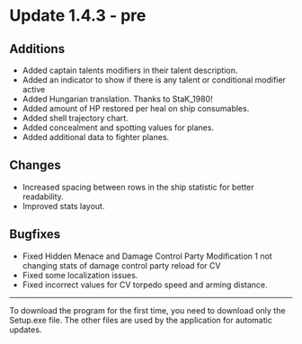 # Update 1.4.3 - pre

## Additions
- Added captain talents modifiers in their talent description.
- Added an indicator to show if there is any talent or conditional modifier active
- Added Hungarian translation. Thanks to StaK_1980!
- Added amount of HP restored per heal on ship consumables.
- Added shell trajectory chart.
- Added concealment and spotting values for planes.
- Added additional data to fighter planes.

## Changes
- Increased spacing between rows in the ship statistic for better readability.
- Improved stats layout.

## Bugfixes
- Fixed Hidden Menace and Damage Control Party Modification 1 not changing stats of damage control party reload for CV
- Fixed some localization issues.
- Fixed incorrect values for CV torpedo speed and arming distance.
___
To download the program for the first time, you need to download only the Setup.exe file. The other files are used by the application for automatic updates.


